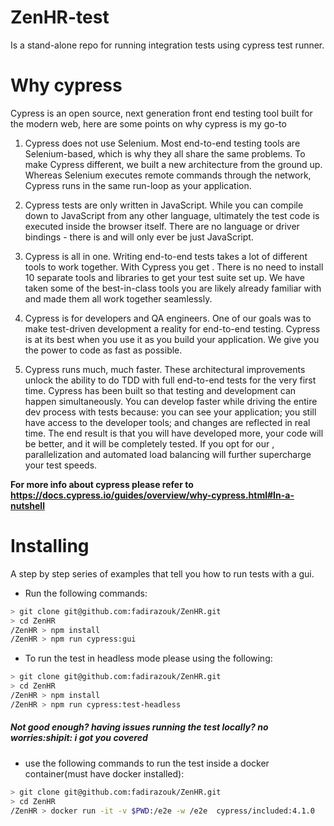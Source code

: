 # ZenHR-test
Is a stand-alone repo for running integration tests using cypress test runner.
# Why cypress  
Cypress is an open source, next generation front end testing tool built for the modern web, here are some points on why cypress is my go-to
1. Cypress does not use Selenium.
Most end-to-end testing tools are Selenium-based, which is why they all share the same problems. To make Cypress different, we built a new architecture from the ground up. Whereas Selenium executes remote commands through the network, Cypress runs in the same run-loop as your application.

2. Cypress tests are only written in JavaScript.
While you can compile down to JavaScript from any other language, ultimately the test code is executed inside the browser itself. There are no language or driver bindings - there is and will only ever be just JavaScript.

3. Cypress is all in one.
Writing end-to-end tests takes a lot of different tools to work together. With Cypress you get . There is no need to install 10 separate tools and libraries to get your test suite set up. We have taken some of the best-in-class tools you are likely already familiar with and made them all work together seamlessly.

4. Cypress is for developers and QA engineers.
One of our goals was to make test-driven development a reality for end-to-end testing. Cypress is at its best when you use it as you build your application. We give you the power to code as fast as possible.

5. Cypress runs much, much faster.
These architectural improvements unlock the ability to do TDD with full end-to-end tests for the very first time. Cypress has been built so that testing and development can happen simultaneously. You can develop faster while driving the entire dev process with tests because: you can see your application; you still have access to the developer tools; and changes are reflected in real time. The end result is that you will have developed more, your code will be better, and it will be completely tested. If you opt for our , parallelization and automated load balancing will further supercharge your test speeds.

**For more info about cypress please refer to https://docs.cypress.io/guides/overview/why-cypress.html#In-a-nutshell**

# Installing

A step by step series of examples that tell you how to run tests with a gui.

- Run the following commands:

```bash
> git clone git@github.com:fadirazouk/ZenHR.git
> cd ZenHR
/ZenHR > npm install
/ZenHR > npm run cypress:gui
```

- To run the test in headless mode please using the following:


```bash
> git clone git@github.com:fadirazouk/ZenHR.git
> cd ZenHR
/ZenHR > npm install
/ZenHR > npm run cypress:test-headless
```

#####  Not good enough? having issues running the test locally? no worries:shipit: i got you covered 

* use the following commands to run the test inside a docker container(must have docker installed):

```bash
> git clone git@github.com:fadirazouk/ZenHR.git
> cd ZenHR
/ZenHR > docker run -it -v $PWD:/e2e -w /e2e  cypress/included:4.1.0
```
